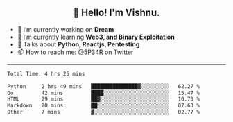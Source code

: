 <h2 align="center">👋 Hello! I'm Vishnu.</h2>


- 🔭 I’m currently working on **Dream**
- 🌱 I’m currently learning **Web3, and Binary Exploitation**
- 💬 Talks about **Python, Reactjs, Pentesting**
- 📫 How to reach me: [@5P34R](https://twitter.com/Vishnu27302693) on Twitter

---
<!--START_SECTION:waka-->

```txt
Total Time: 4 hrs 25 mins

Python     2 hrs 49 mins   ███████████████▓░░░░░░░░░   62.27 %
Go         42 mins         ████░░░░░░░░░░░░░░░░░░░░░   15.47 %
HTML       29 mins         ██▓░░░░░░░░░░░░░░░░░░░░░░   10.73 %
Markdown   20 mins         ██░░░░░░░░░░░░░░░░░░░░░░░   07.63 %
Other      7 mins          ▓░░░░░░░░░░░░░░░░░░░░░░░░   02.77 %
```

<!--END_SECTION:waka-->
